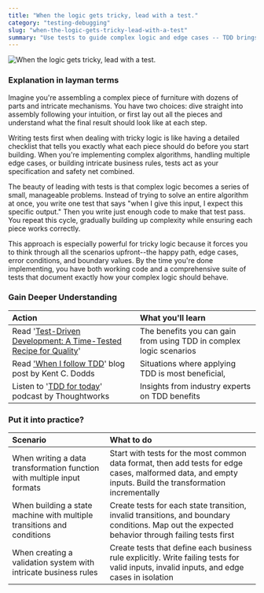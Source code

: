 ```yaml
---
title: "When the logic gets tricky, lead with a test."
category: "testing-debugging"
slug: "when-the-logic-gets-tricky-lead-with-a-test"
summary: "Use tests to guide complex logic and edge cases -- TDD brings clarity before code."
---
```

![When the logic gets tricky, lead with a test.](/principles/when-the-logic-gets-tricky-lead-with-a-test/comic.png)

### Explanation in layman terms

Imagine you're assembling a complex piece of furniture with dozens of parts and intricate mechanisms. You have two choices: dive straight into assembly following your intuition, or first lay out all the pieces and understand what the final result should look like at each step.

Writing tests first when dealing with tricky logic is like having a detailed checklist that tells you exactly what each piece should do before you start building. When you're implementing complex algorithms, handling multiple edge cases, or building intricate business rules, tests act as your specification and safety net combined.

The beauty of leading with tests is that complex logic becomes a series of small, manageable problems. Instead of trying to solve an entire algorithm at once, you write one test that says "when I give this input, I expect this specific output." Then you write just enough code to make that test pass. You repeat this cycle, gradually building up complexity while ensuring each piece works correctly.

This approach is especially powerful for tricky logic because it forces you to think through all the scenarios upfront--the happy path, edge cases, error conditions, and boundary values. By the time you're done implementing, you have both working code and a comprehensive suite of tests that document exactly how your complex logic should behave.

### Gain Deeper Understanding

| Action | What you'll learn |
| :---- | :---- |
| Read '[Test-Driven Development: A Time-Tested Recipe for Quality](https://semaphore.io/blog/test-driven-development)' | The benefits you can gain from using TDD in complex logic scenarios |
| Read ['When I follow TDD](https://kentcdodds.com/blog/when-i-follow-tdd)' blog post by Kent C. Dodds | Situations where applying TDD is most beneficial, |
| Listen to '[TDD for today](https://www.thoughtworks.com/insights/podcasts/technology-podcasts/tdd-for-today)' podcast by Thoughtworks | Insights from industry experts on TDD benefits |

### Put it into practice?

| Scenario | What to do |
| :---- | :---- |
| When writing a data transformation function with multiple input formats | Start with tests for the most common data format, then add tests for edge cases, malformed data, and empty inputs. Build the transformation incrementally |
| When building a state machine with multiple transitions and conditions | Create tests for each state transition, invalid transitions, and boundary conditions. Map out the expected behavior through failing tests first |
| When creating a validation system with intricate business rules | Create tests that define each business rule explicitly. Write failing tests for valid inputs, invalid inputs, and edge cases in isolation |
